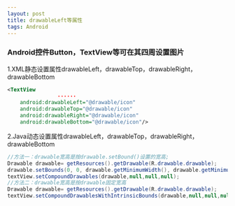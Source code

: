 ```yaml
---
layout: post
title: drawableLeft等属性
tags: Android
---
```


### Android控件Button，TextView等可在其四周设置图片

1.XML静态设置属性drawableLeft，drawableTop，drawableRight，drawableBottom

```xml
<TextView
                ······
    android:drawableLeft="@drawable/icon"
    android:drawableTop="@drawable/icon"
    android:drawableRight="@drawable/icon"
    android:drawableBottom="@drawable/icon"/>
```

2.Java动态设置属性drawableLeft，drawableTop，drawableRight，drawableBottom

```java
//方法一：drawable宽高是按drawable.setBound()设置的宽高;
Drawable drawable= getResources().getDrawable(R.drawable.drawable);
drawable.setBounds(0, 0, drawable.getMinimumWidth(), drawable.getMinimumHeight());
textView.setCompoundDrawables(drawable,null,null,null);
//方法二：drawable宽高是按drawable固定宽高
Drawable drawable= getResources().getDrawable(R.drawable.drawable);
textView.setCompoundDrawablesWithIntrinsicBounds(drawable,null,null,null)
```
